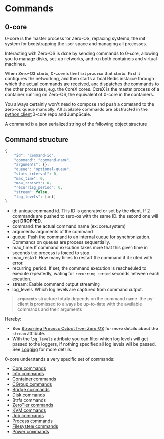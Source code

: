 # Commands

## 0-core

0-core is the master process for Zero-OS, replacing systemd, the init system for bootstrapping the user space and managing all processes.

Interacting with Zero-OS is done by sending commands to 0-core, allowing you to manage disks, set-up networks, and run both containers and virtual machines.

When Zero-OS starts, 0-core is the first process that starts. First it configures the networking, and then starts a local Redis instance through which the actual commands are received, and dispatches the commands to the other processes, e.g. the CoreX cores. CoreX is the master process of a container running on Zero-OS, the equivalent of 0-core in the containers.

You always certainly won't need to compose and push a command to the zero-os queue manually. All available commands are abstracted in the [python client](../../client/py-client) 0-core repo and JumpScale.

A command is a json serialized string of the following object structure

## Command structure

```javascript
{
	"id": "command-id",
	"command": "command-name",
	"arguments": {},
	"queue": "optional-queue",
	"stats_interval": 0,
	"max_time": 0,
	"max_restart": 0,
	"recurring_period": 0,
	"stream": false,
	"log_levels": [int]
}
```

- id: unique command id. This ID is generated or set by the client. If 2 commands are pushed to zero-os with the same ID. the second one will get **DROPPED**.
- command: the actual command name (ex: core.system)
- arguments: arguments of the command
- queue: Push the command to an internal queue for synchronization. Commands on queues are process sequentially.
- max_time: If command execution takes more that this given time in seconds the process is forced to stop.
- max_restart: How many times to restart the command if it exited with error.
- recurring_period: If set, the command execution is rescheduled to execute repeatedly, wating for `recurring_period` seconds between each excution.
- stream: Enable command output streaming
- log_levels: Which log levels are captured from command output.

> `arguments` structure totally depends on the command name. the py-client is promissed to always be up-to-date with the available commands and their arguments


Hereby:
- See [Streaming Process Output from Zero-OS](../streaming.md) for more details about the `stream` attribute.
- With the `log_levels` attribute you can filter which log levels will get passed to the loggers, if nothing specified all log levels will be passed. See [Logging](../../monitoring/logging.md) for more details.

0-core understands a very specific set of commands:
- [Core commands](core.md)
- [Info commands](info.md)
- [Container commands](container.md)
- [CGroup commands](cgroup.md)
- [Bridge commands](bridge.md)
- [Disk commands](disk.md)
- [Btrfs commands](btrfs.md)
- [ZeroTier commands](zerotier.md)
- [KVM commands](kvm.md)
- [Job commands](job.md)
- [Process commands](process.md)
- [Filesystem commands](filesystem.md)
- [Power commands](power.md)